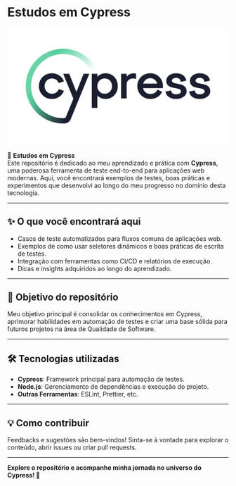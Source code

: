 # Estudos em Cypress  

![Cypress Cover](cypress/downloads/cy.png)  

📌 **Estudos em Cypress**  
Este repositório é dedicado ao meu aprendizado e prática com **Cypress**, uma poderosa ferramenta de teste end-to-end para aplicações web modernas. Aqui, você encontrará exemplos de testes, boas práticas e experimentos que desenvolvi ao longo do meu progresso no domínio desta tecnologia.

---

## ✨ O que você encontrará aqui  
- Casos de teste automatizados para fluxos comuns de aplicações web.  
- Exemplos de como usar seletores dinâmicos e boas práticas de escrita de testes.  
- Integração com ferramentas como CI/CD e relatórios de execução.  
- Dicas e insights adquiridos ao longo do aprendizado.  

---

## 🚀 Objetivo do repositório  
Meu objetivo principal é consolidar os conhecimentos em Cypress, aprimorar habilidades em automação de testes e criar uma base sólida para futuros projetos na área de Qualidade de Software.

---

## 🛠️ Tecnologias utilizadas  
- **Cypress**: Framework principal para automação de testes.  
- **Node.js**: Gerenciamento de dependências e execução do projeto.  
- **Outras Ferramentas**: ESLint, Prettier, etc.  

---

## 💡 Como contribuir  
Feedbacks e sugestões são bem-vindos! Sinta-se à vontade para explorar o conteúdo, abrir issues ou criar pull requests.

---

**Explore o repositório e acompanhe minha jornada no universo do Cypress! 🚀**


